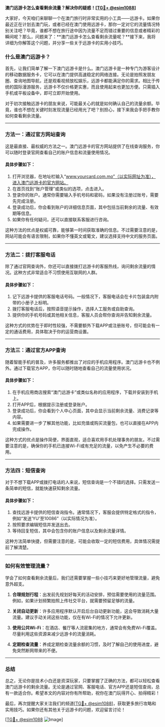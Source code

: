 **澳门远游卡怎么查看剩余流量？解决你的疑惑！[[TG💪+ @esim1088](https://t.me/s/esim1088)]**

大家好，今天咱们来聊聊一个在澳门旅行时非常实用的小工具——远游卡。如果你最近正在计划去澳门玩，或者已经在澳门使用远游卡，那你一定对它的流量情况特别关注吧？毕竟，谁都不想在旅行途中因为流量不足而错过重要的信息或者精彩的瞬间呢？那么，问题来了：**澳门远游卡怎么查看剩余流量呢？**接下来，我将详细为你解答这个问题，并分享一些关于远游卡的实用小技巧。

### **什么是澳门远游卡？**

首先，让我们简单了解一下澳门远游卡是什么。澳门远游卡是一种专门为游客设计的移动数据服务卡，它可以在澳门提供高速稳定的网络连接。无论是拍照发朋友圈、查询地图导航，还是观看视频放松娱乐，远游卡都能满足你的需求。相比于传统的国际漫游服务，远游卡不仅价格更实惠，而且使用起来也更加方便。只需插入手机或平板设备中，即可立即开始使用。

对于初次接触远游卡的朋友来说，可能最关心的就是如何确认自己的流量余额。毕竟，谁也不想在关键时刻发现流量已经用光了吧？别担心，接下来我会手把手教你如何查看剩余流量。

---

### **方法一：通过官方网站查询**

这是最直接、最权威的方法之一。澳门远游卡的官方网站提供了在线查询服务，你可以随时登录官网查看自己的账户信息和流量使用情况。

#### **具体步骤如下：**

1. 打开浏览器，在地址栏输入“www.yourcard.com.mo”（以实际网址为准），进入澳门远游卡的官方网站。
2. 在首页找到“账户管理”或类似的选项，点击进入。
3. 登录你的账户。通常你需要输入手机号码和密码，如果没有注册过账号，需要先完成注册。
4. 登录成功后，你会看到账户的详细信息页面，其中包括当前剩余的流量、有效期等信息。
5. 如果你有任何疑问，还可以直接联系客服进行咨询。

这种方法的优点是权威可靠，能够第一时间获取准确的信息。不过需要注意的是，网站可能会有语言限制，如果你不懂英文或葡文，建议选择支持中文的服务页面。

---

### **方法二：拨打客服电话**

除了通过官网查询外，你还可以直接拨打远游卡的客服热线，询问剩余流量的情况。这种方式非常适合不习惯使用互联网的人群。

#### **具体步骤如下：**

1. 记下远游卡提供的客服电话号码。一般情况下，客服电话会在卡片包装盒内附带的小册子上标明。
2. 拨打客服电话后，按照语音提示操作，选择人工服务或自助查询。
3. 提供你的手机号码或其他相关信息，客服人员会帮你查询并告知剩余流量。

这种方式的优势在于即时性较强，不需要额外下载APP或注册账号，但可能会有一定的通话费用，具体取决于你的运营商设置。

---

### **方法三：通过官方APP查询**

随着智能手机的普及，许多服务都推出了对应的手机应用程序。澳门远游卡也不例外。通过下载官方APP，你可以随时随地查看自己的流量使用状况。

#### **具体步骤如下：**

1. 在手机应用商店搜索“澳门远游卡”或类似名称的应用程序，下载并安装到手机上。
2. 打开APP后，根据提示注册或登录账户。
3. 登录成功后，你会看到个人中心页面，其中会显示当前剩余流量、消费记录等内容。
4. 如果需要进一步了解其他功能，比如充值或购买流量包，也可以直接在APP内完成操作。

这种方式的优点是操作简便，界面直观，适合喜欢用手机处理事务的朋友。不过需要注意的是，确保你的手机已连接Wi-Fi或有充足的流量，以免产生不必要的费用。

---

### **方法四：短信查询**

对于不想下载APP或拨打电话的人来说，短信查询是一个不错的选择。只需发送一条简单的短信，就能快速获知剩余流量。

#### **具体步骤如下：**

1. 查找远游卡提供的短信查询指令。通常情况下，客服会提供特定格式的指令，例如“发送‘YU’至10086”（以实际情况为准）。
2. 按照要求编辑短信并发送出去。
3. 等待回复短信，其中会包含你的账户信息以及剩余流量详情。

这种方法简单快捷，但需要注意的是，可能会收取一定的短信费用，具体情况需提前了解清楚。

---

### **如何有效管理流量？**

学会了如何查看剩余流量后，我们还需要掌握一些小技巧来更好地管理流量，避免意外超支。

1. **合理规划行程**：出发前先规划好每天的活动安排，预估需要使用的流量范围。例如，如果计划频繁拍照上传社交平台，就需要预留足够的流量。
   
2. **关闭自动更新**：许多应用程序默认开启后台自动更新功能，这会导致消耗大量流量。建议手动关闭这些功能，仅在有Wi-Fi的情况下允许更新。

3. **使用公共Wi-Fi**：在酒店、餐厅等人流密集的地方，通常会有免费Wi-Fi覆盖。尽量利用这些资源来减少远游卡的流量消耗。

4. **定期检查流量**：养成定期检查流量余额的习惯，及时了解自己的使用进度，避免突然断网带来的不便。

---

### **总结**

总之，无论你是技术小白还是资深玩家，只要掌握了正确的方法，都可以轻松查看澳门远游卡的剩余流量。无论是通过官网、客服电话、官方APP还是短信查询，总有一款适合你。希望本文的内容对你有所帮助，祝你在澳门玩得开心、拍得精彩！

最后，再次提醒大家关注我们的频道[[TG💪+ @esim1088](https://t.me/s/esim1088)]，获取更多旅行攻略和实用技巧。如果你还有其他关于远游卡的问题，欢迎留言讨论！

[[TG💪+ @esim1088](https://t.me/s/esim1088) ![Image](https://i.postimg.cc/4NQfJmqS/Snipaste-2025-05-13-00-14-12.png)]